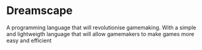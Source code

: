 # Dreamscape
A programming language that will revolutionise gamemaking. With a simple and lightweigth language that will allow gamemakers to make games more easy and efficient
